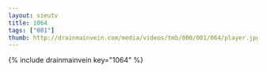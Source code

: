 ```yaml
--- 
layout: sieutv
title: 1064
tags: ["001"]
thumb: http://drainmainvein.com/media/videos/tmb/000/001/064/player.jpg
---
```

{% include drainmainvein key="1064" %} 
